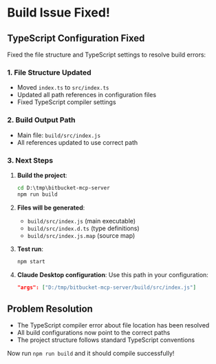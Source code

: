 # Build Issue Fixed!

## TypeScript Configuration Fixed

Fixed the file structure and TypeScript settings to resolve build errors:

### 1. File Structure Updated
- Moved `index.ts` to `src/index.ts`
- Updated all path references in configuration files
- Fixed TypeScript compiler settings

### 2. Build Output Path
- Main file: `build/src/index.js`
- All references updated to use correct path

### 3. Next Steps

1. **Build the project**:
   ```cmd
   cd D:\tmp\bitbucket-mcp-server
   npm run build
   ```

2. **Files will be generated**:
   - `build/src/index.js` (main executable)
   - `build/src/index.d.ts` (type definitions)
   - `build/src/index.js.map` (source map)

3. **Test run**:
   ```cmd
   npm start
   ```

4. **Claude Desktop configuration**:
   Use this path in your configuration:
   ```json
   "args": ["D:/tmp/bitbucket-mcp-server/build/src/index.js"]
   ```

## Problem Resolution
- The TypeScript compiler error about file location has been resolved
- All build configurations now point to the correct paths
- The project structure follows standard TypeScript conventions

Now run `npm run build` and it should compile successfully!
